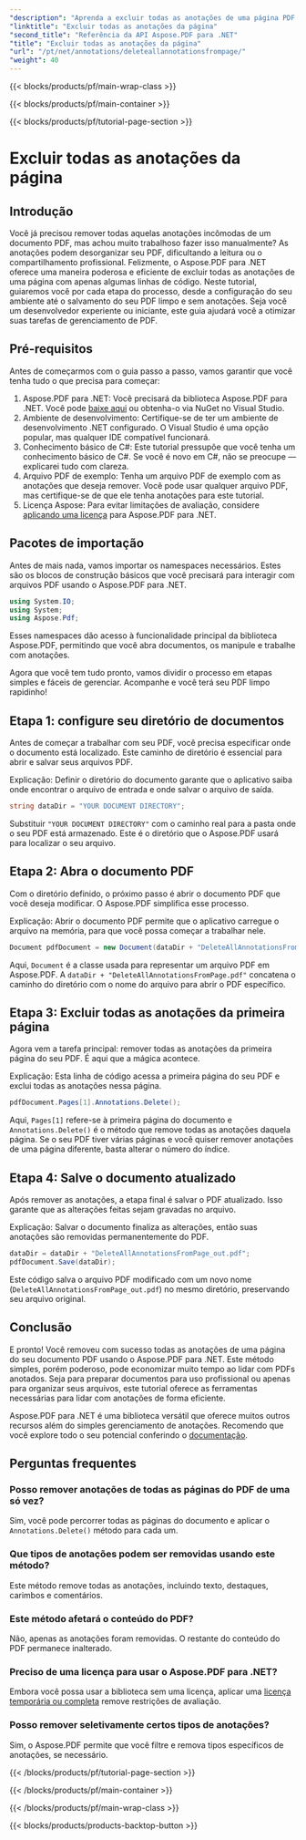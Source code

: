 ```yaml
---
"description": "Aprenda a excluir todas as anotações de uma página PDF usando o Aspose.PDF para .NET. Siga nosso guia passo a passo para limpar seus PDFs com eficiência."
"linktitle": "Excluir todas as anotações da página"
"second_title": "Referência da API Aspose.PDF para .NET"
"title": "Excluir todas as anotações da página"
"url": "/pt/net/annotations/deleteallannotationsfrompage/"
"weight": 40
---
```


{{< blocks/products/pf/main-wrap-class >}}

{{< blocks/products/pf/main-container >}}

{{< blocks/products/pf/tutorial-page-section >}}

# Excluir todas as anotações da página

## Introdução
Você já precisou remover todas aquelas anotações incômodas de um documento PDF, mas achou muito trabalhoso fazer isso manualmente? As anotações podem desorganizar seu PDF, dificultando a leitura ou o compartilhamento profissional. Felizmente, o Aspose.PDF para .NET oferece uma maneira poderosa e eficiente de excluir todas as anotações de uma página com apenas algumas linhas de código. Neste tutorial, guiaremos você por cada etapa do processo, desde a configuração do seu ambiente até o salvamento do seu PDF limpo e sem anotações. Seja você um desenvolvedor experiente ou iniciante, este guia ajudará você a otimizar suas tarefas de gerenciamento de PDF.

## Pré-requisitos

Antes de começarmos com o guia passo a passo, vamos garantir que você tenha tudo o que precisa para começar:

1. Aspose.PDF para .NET: Você precisará da biblioteca Aspose.PDF para .NET. Você pode [baixe aqui](https://releases.aspose.com/pdf/net/) ou obtenha-o via NuGet no Visual Studio.
2. Ambiente de desenvolvimento: Certifique-se de ter um ambiente de desenvolvimento .NET configurado. O Visual Studio é uma opção popular, mas qualquer IDE compatível funcionará.
3. Conhecimento básico de C#: Este tutorial pressupõe que você tenha um conhecimento básico de C#. Se você é novo em C#, não se preocupe — explicarei tudo com clareza.
4. Arquivo PDF de exemplo: Tenha um arquivo PDF de exemplo com as anotações que deseja remover. Você pode usar qualquer arquivo PDF, mas certifique-se de que ele tenha anotações para este tutorial.
5. Licença Aspose: Para evitar limitações de avaliação, considere [aplicando uma licença](https://purchase.aspose.com/temporary-license/) para Aspose.PDF para .NET.

## Pacotes de importação

Antes de mais nada, vamos importar os namespaces necessários. Estes são os blocos de construção básicos que você precisará para interagir com arquivos PDF usando o Aspose.PDF para .NET.

```csharp
using System.IO;
using System;
using Aspose.Pdf;
```

Esses namespaces dão acesso à funcionalidade principal da biblioteca Aspose.PDF, permitindo que você abra documentos, os manipule e trabalhe com anotações.

Agora que você tem tudo pronto, vamos dividir o processo em etapas simples e fáceis de gerenciar. Acompanhe e você terá seu PDF limpo rapidinho!

## Etapa 1: configure seu diretório de documentos

Antes de começar a trabalhar com seu PDF, você precisa especificar onde o documento está localizado. Este caminho de diretório é essencial para abrir e salvar seus arquivos PDF.

Explicação: Definir o diretório do documento garante que o aplicativo saiba onde encontrar o arquivo de entrada e onde salvar o arquivo de saída.

```csharp
string dataDir = "YOUR DOCUMENT DIRECTORY";
```

Substituir `"YOUR DOCUMENT DIRECTORY"` com o caminho real para a pasta onde o seu PDF está armazenado. Este é o diretório que o Aspose.PDF usará para localizar o seu arquivo.

## Etapa 2: Abra o documento PDF

Com o diretório definido, o próximo passo é abrir o documento PDF que você deseja modificar. O Aspose.PDF simplifica esse processo.

Explicação: Abrir o documento PDF permite que o aplicativo carregue o arquivo na memória, para que você possa começar a trabalhar nele.

```csharp
Document pdfDocument = new Document(dataDir + "DeleteAllAnnotationsFromPage.pdf");
```

Aqui, `Document` é a classe usada para representar um arquivo PDF em Aspose.PDF. A `dataDir + "DeleteAllAnnotationsFromPage.pdf"` concatena o caminho do diretório com o nome do arquivo para abrir o PDF específico.

## Etapa 3: Excluir todas as anotações da primeira página

Agora vem a tarefa principal: remover todas as anotações da primeira página do seu PDF. É aqui que a mágica acontece.

Explicação: Esta linha de código acessa a primeira página do seu PDF e exclui todas as anotações nessa página.

```csharp
pdfDocument.Pages[1].Annotations.Delete();
```

Aqui, `Pages[1]` refere-se à primeira página do documento e `Annotations.Delete()` é o método que remove todas as anotações daquela página. Se o seu PDF tiver várias páginas e você quiser remover anotações de uma página diferente, basta alterar o número do índice.

## Etapa 4: Salve o documento atualizado

Após remover as anotações, a etapa final é salvar o PDF atualizado. Isso garante que as alterações feitas sejam gravadas no arquivo.

Explicação: Salvar o documento finaliza as alterações, então suas anotações são removidas permanentemente do PDF.

```csharp
dataDir = dataDir + "DeleteAllAnnotationsFromPage_out.pdf";
pdfDocument.Save(dataDir);
```

Este código salva o arquivo PDF modificado com um novo nome (`DeleteAllAnnotationsFromPage_out.pdf`) no mesmo diretório, preservando seu arquivo original.

## Conclusão

E pronto! Você removeu com sucesso todas as anotações de uma página do seu documento PDF usando o Aspose.PDF para .NET. Este método simples, porém poderoso, pode economizar muito tempo ao lidar com PDFs anotados. Seja para preparar documentos para uso profissional ou apenas para organizar seus arquivos, este tutorial oferece as ferramentas necessárias para lidar com anotações de forma eficiente.

Aspose.PDF para .NET é uma biblioteca versátil que oferece muitos outros recursos além do simples gerenciamento de anotações. Recomendo que você explore todo o seu potencial conferindo o [documentação](https://reference.aspose.com/pdf/net/).

## Perguntas frequentes

### Posso remover anotações de todas as páginas do PDF de uma só vez?
Sim, você pode percorrer todas as páginas do documento e aplicar o `Annotations.Delete()` método para cada um.

### Que tipos de anotações podem ser removidas usando este método?
Este método remove todas as anotações, incluindo texto, destaques, carimbos e comentários.

### Este método afetará o conteúdo do PDF?
Não, apenas as anotações foram removidas. O restante do conteúdo do PDF permanece inalterado.

### Preciso de uma licença para usar o Aspose.PDF para .NET?
Embora você possa usar a biblioteca sem uma licença, aplicar uma [licença temporária ou completa](https://purchase.aspose.com/temporary-license/) remove restrições de avaliação.

### Posso remover seletivamente certos tipos de anotações?
Sim, o Aspose.PDF permite que você filtre e remova tipos específicos de anotações, se necessário.

{{< /blocks/products/pf/tutorial-page-section >}}

{{< /blocks/products/pf/main-container >}}

{{< /blocks/products/pf/main-wrap-class >}}

{{< blocks/products/products-backtop-button >}}